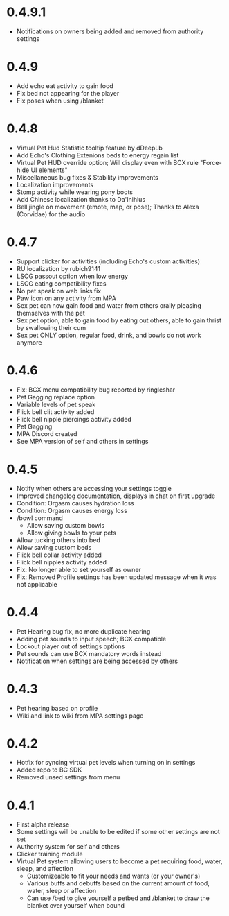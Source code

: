 # 0.4.9.1
- Notifications on owners being added and removed from authority settings

# 0.4.9
- Add echo eat activity to gain food
- Fix bed not appearing for the player
- Fix poses when using /blanket

# 0.4.8
- Virtual Pet Hud Statistic tooltip feature by dDeepLb
- Add Echo's Clothing Extenions beds to energy regain list
- Virtual Pet HUD override option; Will display even with BCX rule "Force-hide UI elements"
- Miscellaneous bug fixes & Stability improvements
- Localization improvements
- Stomp activity while wearing pony boots
- Add Chinese localization thanks to Da'Inihlus 
- Bell jingle on movement (emote, map, or pose); Thanks to Alexa (Corvidae) for the audio

# 0.4.7
- Support clicker for activities (including Echo's custom activities)
- RU localization by rubich9141
- LSCG passout option when low energy
- LSCG eating compatibility fixes
- No pet speak on web links fix
- Paw icon on any activity from MPA
- Sex pet can now gain food and water from others orally pleasing themselves with the pet
- Sex pet option, able to gain food by eating out others, able to gain thrist by swallowing their cum
- Sex pet ONLY option, regular food, drink, and bowls do not work anymore

# 0.4.6
- Fix: BCX menu compatibility bug reported by ringleshar
- Pet Gagging replace option
- Variable levels of pet speak
- Flick bell clit activity added
- Flick bell nipple piercings activity added
- Pet Gagging
- MPA Discord created
- See MPA version of self and others in settings

# 0.4.5
- Notify when others are accessing your settings toggle
- Improved changelog documentation, displays in chat on first upgrade
- Condition: Orgasm causes hydration loss
- Condition: Orgasm causes energy loss
- /bowl command
    - Allow saving custom bowls
    - Allow giving bowls to your pets
- Allow tucking others into bed
- Allow saving custom beds
- Flick bell collar activity added
- Flick bell nipples activity added
- Fix: No longer able to set yourself as owner
- Fix: Removed Profile settings has been updated message when it was not applicable

# 0.4.4
- Pet Hearing bug fix, no more duplicate hearing
- Adding pet sounds to input speech; BCX compatible
- Lockout player out of settings options
- Pet sounds can use BCX mandatory words instead
- Notification when settings are being accessed by others

# 0.4.3
- Pet hearing based on profile
- Wiki and link to wiki from MPA settings page

# 0.4.2
- Hotfix for syncing virtual pet levels when turning on in settings
- Added repo to BC SDK
- Removed unsed settings from menu

# 0.4.1
- First alpha release
- Some settings will be unable to be edited if some other settings are not set
- Authority system for self and others
- Clicker training module
- Virtual Pet system allowing users to become a pet requiring food, water, sleep, and affection
    - Customizeable to fit your needs and wants (or your owner's)
    - Various buffs and debuffs based on the current amount of food, water, sleep or affection
    - Can use /bed to give yourself a petbed and /blanket to draw the blanket over yourself when bound